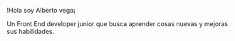 !Hola  soy Alberto vega¡


Un Front End  developer  junior que busca  aprender cosas nuevas y mejoras sus habilidades.

<!--
**Albertovyc/Albertovyc** is a ✨ _special_ ✨ repository because its `README.md` (this file) appears on your GitHub profile.

Here are some ideas to get you started:

- 🔭 I’m currently working  en mis habilidades, buscando la oportunidad  de comenzar a trabajar en una empresa.
- 🌱 I’m currently learning  Typescript y Angular.
- 💬 Ask me about  que hago en mi tiempo libre.
- 📫 How to reach me:  en mi redes sociales me puedes conseguir como albertovyc.
- ⚡ Fun fact: soy amante de la cocina y  me encanta jugar ajedrez.
-->
